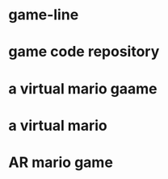 # game-line
# game code repository

# a virtual mario gaame
  

 

# a virtual mario 
# AR mario game

